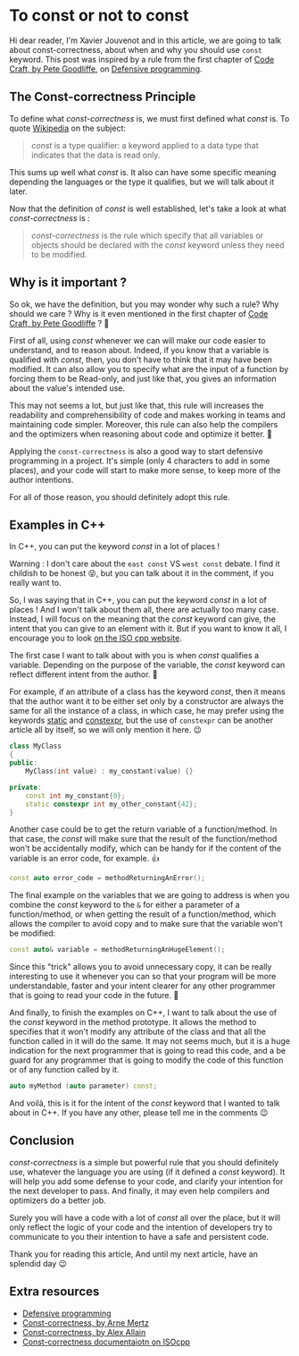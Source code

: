 # To const or not to const

Hi dear reader, I'm Xavier Jouvenot and in this article, we are going to talk about const-correctness, about when and why you should use `const` keyword. This post was inspired by a rule from the first chapter of [Code Craft, by Pete Goodliffe](https://amzn.to/2ZrTaHQ), on [Defensive programming](https://10xlearner.com/2020/01/06/defensive-programming-code-craft/).

## The Const-correctness Principle

To define what *const-correctness* is, we must first defined what *const* is. To quote [Wikipedia](https://en.wikipedia.org/wiki/Const_(computer_programming)) on the subject:
> *const* is a type qualifier: a keyword applied to a data type that indicates that the data is read only.

This sums up well what *const* is.
It also can have some specific meaning depending the languages or the type it qualifies, but we will talk about it later.

Now that the definition of *const* is well established, let's take a look at what *const-correctness* is :
> *const-correctness* is the rule which specify that all variables or objects should be declared with the *const* keyword unless they need to be modified.

## Why is it important ?

So ok, we have the definition, but you may wonder why such a rule? Why should we care ? Why is it even mentioned in the first chapter of [Code Craft, by Pete Goodliffe](https://amzn.to/2ZrTaHQ) ? 🤔

First of all, using *const* whenever we can will make our code easier to understand, and to reason about.
Indeed, if you know that a variable is qualified with *const*, then, you don't have to think that it may have been modified.
It can also allow you to specify what are the input of a function by forcing them to be Read-only, and just like that, you gives an information about the value's intended use.

This may not seems a lot, but just like that, this rule will increases the readability and comprehensibility of code and makes working in teams and maintaining code simpler.
Moreover, this rule can also help the compilers and the optimizers when reasoning about code and optimize it better. 💪

Applying the `const-correctness` is also a good way to start defensive programming in a project. It's simple (only 4 characters to add in some places), and your code will start to make more sense, to keep more of the author intentions.

For all of those reason, you should definitely adopt this rule.

## Examples in C++

In C++, you can put the keyword *const* in a lot of places !

Warning : I don't care about the `east const` VS `west const` debate. I find it childish to be honest 😝, but you can talk about it in the comment, if you really want to.

So, I was saying that in C++, you can put the keyword *const* in a lot of places !
And I won't talk about them all, there are actually too many case.
Instead, I will focus on the meaning that the *const* keyword can give, the intent that you can give to an element with it.
But if you want to know it all, I encourage you to look [on the ISO cpp website](https://isocpp.org/wiki/faq/const-correctness#overview-const).

The first case I want to talk about with you is when *const* qualifies a variable.
Depending on the purpose of the variable, the *const* keyword can reflect different intent from the author. 🙂

For example, if an attribute of a class has the keyword *const*, then it means that the author want it to be either set only by a constructor are always the same for all the instance of a class, in which case, he may prefer using the keywords [static](https://en.cppreference.com/w/cpp/language/static) and [constexpr](https://en.cppreference.com/w/cpp/language/constexpr), but the use of `constexpr` can be another article all by itself, so we will only mention it here. 😉

```c++
class MyClass
{
public:
    MyClass(int value) : my_constant(value) {}

private:
    const int my_constant{0};
    static constexpr int my_other_constant{42};
}
```

Another case could be to get the return variable of a function/method. In that case, the *const* will make sure that the result of the function/method won't be accidentally modify, which can be handy for if the content of the variable is an error code, for example. 👍

```c++
const auto error_code = methodReturningAnError();
```

The final example on the variables that we are going to address is when you combine the *const* keyword to the `&` for either a parameter of a function/method, or when getting the result of a function/method, which allows the compiler to avoid copy and to make sure that the variable won't be modified:
```c++
const auto& variable = methodReturningAnHugeElement();
```
Since this "trick" allows you to avoid unnecessary copy, it can be really interesting to use it whenever you can so that your program will be more understandable, faster and your intent clearer for any other programmer that is going to read your code in the future. 💪

And finally, to finish the examples on C++, I want to talk about the use of the *const* keyword in the method prototype.
It allows the method to specifies that it won't modify any attribute of the class and that all the function called in it will do the same.
It may not seems much, but it is a huge indication for the next programmer that is going to read this code, and a be guard for any programmer that is going to modify the code of this function or of any function called by it.

```c++
auto myMethod (auto parameter) const;
```

And voilà, this is it for the intent of the *const* keyword that I wanted to talk about in C++.
If you have any other, please tell me in the comments 😉

## Conclusion

*const-correctness* is a simple but powerful rule that you should definitely use, whatever the language you are using (if it defined a *const* keyword). It will help you add some defense to your code, and clarify your intention for the next developer to pass. And finally, it may even help compilers and optimizers do a better job.

Surely you will have a code with a lot of *const* all over the place, but it will only reflect the logic of your code and the intention of developers try to communicate to you their intention to have a safe and persistent code.

Thank you for reading this article,
And until my next article, have an splendid day 😉

## Extra resources

- [Defensive programming](https://10xlearner.com/2020/01/06/defensive-programming-code-craft/)
- [Const-correctness, by Arne Mertz](https://arne-mertz.de/2016/07/const-correctness/)
- [Const-correctness, by Alex Allain](https://www.cprogramming.com/tutorial/const_correctness.html)
- [Const-correctness documentaiotn on ISOcpp](https://isocpp.org/wiki/faq/const-correctness#overview-const)